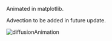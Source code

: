 Animated in matplotlib.

Advection to be added in future update.

![diffusionAnimation](https://github.com/user-attachments/assets/350817b7-18ac-49ad-b697-523c7436a176)
